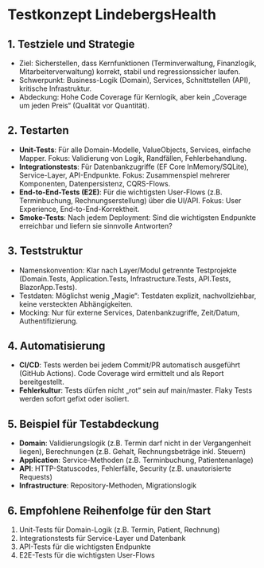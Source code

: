 # Testkonzept LindebergsHealth

## 1. Testziele und Strategie
- Ziel: Sicherstellen, dass Kernfunktionen (Terminverwaltung, Finanzlogik, Mitarbeiterverwaltung) korrekt, stabil und regressionssicher laufen.
- Schwerpunkt: Business-Logik (Domain), Services, Schnittstellen (API), kritische Infrastruktur.
- Abdeckung: Hohe Code Coverage für Kernlogik, aber kein „Coverage um jeden Preis“ (Qualität vor Quantität).

## 2. Testarten
- **Unit-Tests**: Für alle Domain-Modelle, ValueObjects, Services, einfache Mapper. Fokus: Validierung von Logik, Randfällen, Fehlerbehandlung.
- **Integrationstests**: Für Datenbankzugriffe (EF Core InMemory/SQLite), Service-Layer, API-Endpunkte. Fokus: Zusammenspiel mehrerer Komponenten, Datenpersistenz, CQRS-Flows.
- **End-to-End-Tests (E2E)**: Für die wichtigsten User-Flows (z.B. Terminbuchung, Rechnungserstellung) über die UI/API. Fokus: User Experience, End-to-End-Korrektheit.
- **Smoke-Tests**: Nach jedem Deployment: Sind die wichtigsten Endpunkte erreichbar und liefern sie sinnvolle Antworten?

## 3. Teststruktur
- Namenskonvention: Klar nach Layer/Modul getrennte Testprojekte (Domain.Tests, Application.Tests, Infrastructure.Tests, API.Tests, BlazorApp.Tests).
- Testdaten: Möglichst wenig „Magie“: Testdaten explizit, nachvollziehbar, keine versteckten Abhängigkeiten.
- Mocking: Nur für externe Services, Datenbankzugriffe, Zeit/Datum, Authentifizierung.

## 4. Automatisierung
- **CI/CD**: Tests werden bei jedem Commit/PR automatisch ausgeführt (GitHub Actions). Code Coverage wird ermittelt und als Report bereitgestellt.
- **Fehlerkultur**: Tests dürfen nicht „rot“ sein auf main/master. Flaky Tests werden sofort gefixt oder isoliert.

## 5. Beispiel für Testabdeckung
- **Domain**: Validierungslogik (z.B. Termin darf nicht in der Vergangenheit liegen), Berechnungen (z.B. Gehalt, Rechnungsbeträge inkl. Steuern)
- **Application**: Service-Methoden (z.B. Terminbuchung, Patientenanlage)
- **API**: HTTP-Statuscodes, Fehlerfälle, Security (z.B. unautorisierte Requests)
- **Infrastructure**: Repository-Methoden, Migrationslogik

## 6. Empfohlene Reihenfolge für den Start
1. Unit-Tests für Domain-Logik (z.B. Termin, Patient, Rechnung)
2. Integrationstests für Service-Layer und Datenbank
3. API-Tests für die wichtigsten Endpunkte
4. E2E-Tests für die wichtigsten User-Flows
